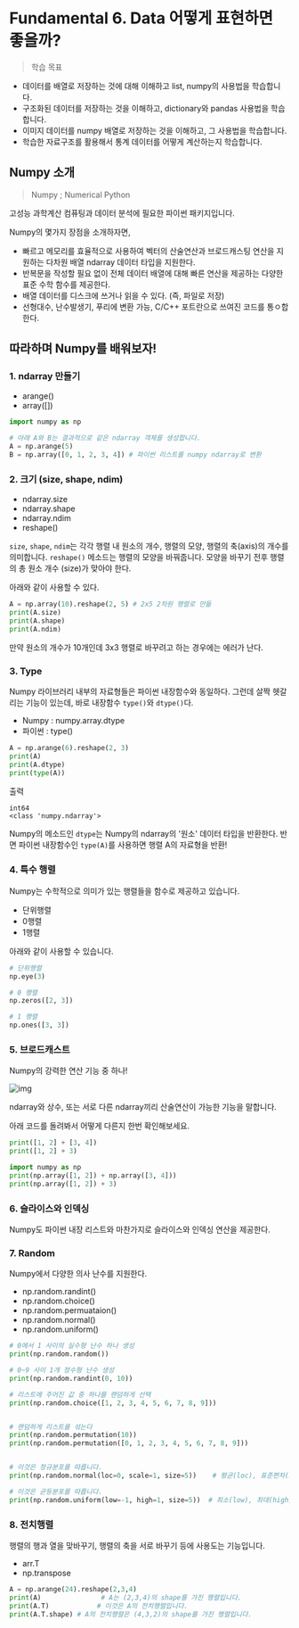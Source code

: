 
# Fundamental 6. Data 어떻게 표현하면 좋을까?

> 학습 목표

- 데이터를 배열로 저장하는 것에 대해 이해하고 list, numpy의 사용법을 학습합니다.
- 구조화된 데이터를 저장하는 것을 이해하고, dictionary와 pandas 사용법을 학습합니다. 
- 이미지 데이터를 numpy 배열로 저장하는 것을 이해하고, 그 사용법을 학습합니다.
- 학습한 자료구조를 활용해서 통계 데이터를 어떻게 계산하는지 학습합니다.

## Numpy 소개

> Numpy ; Numerical Python

고성능 과학계산 컴퓨팅과 데이터 분석에 필요한 파이썬 패키지입니다.

Numpy의 몇가지 장점을 소개하자면,

- 빠르고 메모리를 효율적으로 사용하여 벡터의 산술연산과 브로드캐스팅 연산을 지원하는 다차원 배열 ndarray 데이터 타입을 지원한다.
- 반복문을 작성할 필요 없이 전체 데이터 배열에 대해 빠른 연산을 제공하는 다양한 표준 수학 함수를 제공한다.
- 배열 데이터를 디스크에 쓰거나 읽을 수 있다. (즉, 파일로 저장)
- 선형대수, 난수발생기, 푸리에 변환 가능, C/C++ 포트란으로 쓰여진 코드를 통ㅇ합한다.

## 따라하며 Numpy를 배워보자!

### 1. ndarray 만들기

- arange()
- array([])

```python
import numpy as np

# 아래 A와 B는 결과적으로 같은 ndarray 객체를 생성합니다.
A = np.arange(5)
B = np.array([0, 1, 2, 3, 4]) # 파이썬 리스트를 numpy ndarray로 변환
```

### 2. 크기 (size, shape, ndim)

- ndarray.size
- ndarray.shape
- ndarray.ndim
- reshape()

`size`, `shape`, `ndim`는 각각 행렬 내 원소의 개수, 행렬의 모양, 행렬의 축(axis)의 개수를 의미합니다. `reshape()` 메소드는 행렬의 모양을 바꿔줍니다. 모양을 바꾸기 전후 행렬의 총 원소 개수 (size)가 맞아야 한다.

아래와 같이 사용할 수 있다.

```python
A = np.array(10).reshape(2, 5) # 2x5 2차원 행렬로 만듦
print(A.size)
print(A.shape)
print(A.ndim)
```

만약 원소의 개수가 10개인데 3x3 행렬로 바꾸려고 하는 경우에는 에러가 난다.



### 3. Type

Numpy 라이브러리 내부의 자료형들은 파이썬 내장함수와 동일하다. 그런데 살짝 헷갈리는 기능이 있는데, 바로 내장함수 `type()`와 `dtype()`다.

- Numpy : numpy.array.dtype
- 파이썬 : type()

```python
A = np.arange(6).reshape(2, 3)
print(A)
print(A.dtype)
print(type(A))
```

출력

```
int64
<class 'numpy.ndarray'>
```

Numpy의 메소드인 `dtype`는 Numpy의 ndarray의 '원소' 데이터 타입을 반환한다. 반면 파이썬 내장함수인 `type(A)`를 사용하면 행렬 A의 자료형을 반환!


### 4. 특수 행렬

Numpy는 수학적으로 의미가 있는 행렬들을 함수로 제공하고 있습니다.

- 단위행렬
- 0행렬
- 1행렬

아래와 같이 사용할 수 있습니다.

```python
# 단위행렬
np.eye(3)

# 0 행렬
np.zeros([2, 3])

# 1 행렬
np.ones([3, 3])
```

### 5. 브로드캐스트

Numpy의 강력한 연산 기능 중 하나!

![img](https://numpy.org/devdocs/_images/theory.broadcast_2.gif)

ndarray와 상수, 또는 서로 다른 ndarray끼리 산술연산이 가능한 기능을 말합니다.

아래 코드를 돌려봐서 어떻게 다른지 한번 확인해보세요.

```python
print([1, 2] + [3, 4])
print([1, 2] + 3)

import numpy as np
print(np.array([1, 2]) + np.array([3, 4]))
print(np.array([1, 2]) + 3)
```

### 6. 슬라이스와 인덱싱

Numpy도 파이썬 내장 리스트와 마찬가지로 슬라이스와 인덱싱 연산을 제공한다. 


### 7. Random

Numpy에서 다양한 의사 난수를 지원한다.

- np.random.randint()
- np.random.choice()
- np.random.permuataion()
- np.random.normal()
- np.random.uniform()

```python
# 0에서 1 사이의 실수형 난수 하나 생성
print(np.random.random())

# 0~9 사이 1개 정수형 난수 생성
print(np.random.randint(0, 10))

# 리스트에 주어진 값 중 하나를 랜덤하게 선택
print(np.random.choice([1, 2, 3, 4, 5, 6, 7, 8, 9]))


# 랜덤하게 리스트를 섞는다
print(np.random.permutation(10))
print(np.random.permutation([0, 1, 2, 3, 4, 5, 6, 7, 8, 9]))


# 이것은 정규분포를 따릅니다.
print(np.random.normal(loc=0, scale=1, size=5))    # 평균(loc), 표준편차(scale), 추출개수(size)를 조절해 보세요.

# 이것은 균등분포를 따릅니다. 
print(np.random.uniform(low=-1, high=1, size=5))  # 최소(low), 최대(high), 추출개수(size)를 조절해 보세요.

```

### 8. 전치행렬

행렬의 행과 열을 맞바꾸기, 행렬의 축을 서로 바꾸기 등에 사용도는 기능입니다.

- arr.T
- np.transpose

```python
A = np.arange(24).reshape(2,3,4)
print(A)               # A는 (2,3,4)의 shape를 가진 행렬입니다. 
print(A.T)            # 이것은 A의 전치행렬입니다. 
print(A.T.shape) # A의 전치행렬은 (4,3,2)의 shape를 가진 행렬입니다.
```
